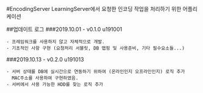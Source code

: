 #EncodingServer
LearningServer에서 요청한 인코딩 작업을 처리하기 위한 어플리케이션

##업데이트 로그
###2019.10.01 - v0.1.0 u191001
```
- 프레임워크를 사용하지 않고 자체적으로 개발.
- 기초적인 사항 구현 (요청처리 서블릿, DB 맵핑 및 사용준비, 기타 필수요소들...)
```

###2019.10.13 - v0.2.0 u191013
```
- 서버 상태를 DB에 실시간으로 연동하기 위하여 (온라인인지 오프라인인지) 로직 추가
  MAC주소를 사용하여 구현하였음.
- 서버에서 사용 가능한 HDD를 찾는 로직 추가
```
